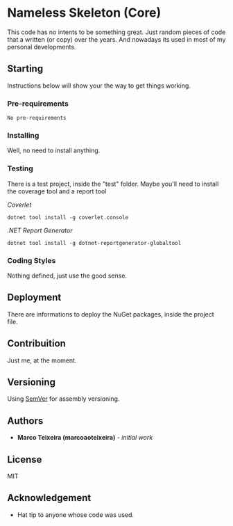 ﻿# Nameless Skeleton (Core)

This code has no intents to be something great. Just random pieces of code that
a written (or copy) over the years. And nowadays its used in most of my
personal developments.

## Starting

Instructions below will show your the way to get things working.

### Pre-requirements

```
No pre-requirements
```

### Installing

Well, no need to install anything.

### Testing

There is a test project, inside the "test" folder. Maybe you'll need to install
the coverage tool and a report tool

*Coverlet*
```
dotnet tool install -g coverlet.console
```

*.NET Report Generator*
```
dotnet tool install -g dotnet-reportgenerator-globaltool
```

### Coding Styles

Nothing defined, just use the good sense.

## Deployment

There are informations to deploy the NuGet packages, inside the project file.

## Contribuition

Just me, at the moment.

## Versioning

Using [SemVer](http://semver.org/) for assembly versioning.

## Authors

* **Marco Teixeira (marcoaoteixeira)** - *initial work*

## License

MIT

## Acknowledgement

* Hat tip to anyone whose code was used. 